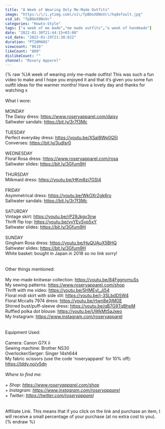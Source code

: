 ```yaml
---
title: "A Week of Wearing Only Me-Made Outfits"
image: "https:\/\/i.ytimg.com\/vi\/fpBOoX8NoVc\/hqdefault.jpg"
vid_id: "fpBOoX8NoVc"
categories: "Howto-Style"
tags: ["a week of me made","me made outfits","a week of handmade"]
date: "2022-01-30T21:44:15+03:00"
vid_date: "2022-01-29T21:30:02Z"
duration: "PT20M40S"
viewcount: "8616"
likeCount: "809"
dislikeCount: ""
channel: "Rosery Apparel"
---
```

{% raw %}A week of wearing only me-made outfits! This was such a fun video to make and I hope you enjoyed it and that it’s given you some fun outfit ideas for the warmer months! Have a lovely day and thanks for watching x <br /><br />What I wore:<br /><br />MONDAY<br />The Daisy dress: <a rel="nofollow" target="blank" href="https://www.roseryapparel.com/daisy">https://www.roseryapparel.com/daisy</a><br />Saltwater sandals: <a rel="nofollow" target="blank" href="https://bit.ly/3r7f3Mc">https://bit.ly/3r7f3Mc</a><br /><br />TUESDAY<br />Perfect everyday dress: <a rel="nofollow" target="blank" href="https://youtu.be/XSal8Wp0Q5I">https://youtu.be/XSal8Wp0Q5I</a><br />Converses: <a rel="nofollow" target="blank" href="https://bit.ly/3udlsr0">https://bit.ly/3udlsr0</a><br /><br />WEDNESDAY<br />Floral Rosa dress: <a rel="nofollow" target="blank" href="https://www.roseryapparel.com/rosa">https://www.roseryapparel.com/rosa</a><br />Saltwater slides: <a rel="nofollow" target="blank" href="https://bit.ly/3Gfum9H">https://bit.ly/3Gfum9H</a><br /><br />THURSDAY<br />Milkmaid dress: <a rel="nofollow" target="blank" href="https://youtu.be/HKm8zi7GSl4">https://youtu.be/HKm8zi7GSl4</a><br /><br />FRIDAY<br />Asymmetrical dress: <a rel="nofollow" target="blank" href="https://youtu.be/WkOXr2gk6ro">https://youtu.be/WkOXr2gk6ro</a><br />Saltwater sandals: <a rel="nofollow" target="blank" href="https://bit.ly/3r7f3Mc">https://bit.ly/3r7f3Mc</a><br /><br />SATURDAY<br />Vintage skirt: <a rel="nofollow" target="blank" href="https://youtu.be/rP29Jkgv3nw">https://youtu.be/rP29Jkgv3nw</a><br />Thrift flip top: <a rel="nofollow" target="blank" href="https://youtu.be/vyYEvSyp5xY">https://youtu.be/vyYEvSyp5xY</a><br />Saltwater slides: <a rel="nofollow" target="blank" href="https://bit.ly/3Gfum9H">https://bit.ly/3Gfum9H</a><br /><br />SUNDAY<br />Gingham Rosa dress: <a rel="nofollow" target="blank" href="https://youtu.be/HuQUAuX5BHQ">https://youtu.be/HuQUAuX5BHQ</a><br />Saltwater slides: <a rel="nofollow" target="blank" href="https://bit.ly/3Gfum9H">https://bit.ly/3Gfum9H</a><br />White basket: bought in Japan in 2018 so no link sorry!<br /><br /><br />Other things mentioned:<br /><br />My me-made knitwear collection: <a rel="nofollow" target="blank" href="https://youtu.be/84FggnvmuSs">https://youtu.be/84FggnvmuSs</a><br />My sewing patterns: <a rel="nofollow" target="blank" href="https://www.roseryapparel.com/shop">https://www.roseryapparel.com/shop</a><br />Thrift with me video: <a rel="nofollow" target="blank" href="https://youtu.be/5HMEvI_Ji54">https://youtu.be/5HMEvI_Ji54</a><br />Floral midi skirt with side slit: <a rel="nofollow" target="blank" href="https://youtu.be/j-3SLbdDSW4">https://youtu.be/j-3SLbdDSW4</a><br />Floral Mccalls 7974 dress: <a rel="nofollow" target="blank" href="https://youtu.be/rtwn8e3jMGE">https://youtu.be/rtwn8e3jMGE</a><br />Shirred bust/puff-sleeve dress: <a rel="nofollow" target="blank" href="https://youtu.be/qB7G9TqBhpM">https://youtu.be/qB7G9TqBhpM</a><br />Ruffled polka dot blouse: <a rel="nofollow" target="blank" href="https://youtu.be/UWkMtSaJxeo">https://youtu.be/UWkMtSaJxeo</a><br />My Instagram: <a rel="nofollow" target="blank" href="https://www.instagram.com/roseryapparel">https://www.instagram.com/roseryapparel</a><br /><br /><br />Equipment Used:<br /><br />Camera: Canon G7X ii<br />Sewing machine: Brother NS30<br />Overlocker/Serger: Singer 14sh644<br />My fabric scissors (use the code 'roseryapparel' for 10% off): <a rel="nofollow" target="blank" href="https://lddy.no/v5dn">https://lddy.no/v5dn</a> *<br /><br />Where to find me:<br /><br />+ Shop: <a rel="nofollow" target="blank" href="https://www.roseryapparel.com/shop">https://www.roseryapparel.com/shop</a><br />+ Instagram: <a rel="nofollow" target="blank" href="https://www.instagram.com/roseryapparel">https://www.instagram.com/roseryapparel</a><br />+ Twitter: <a rel="nofollow" target="blank" href="https://twitter.com/roseryapparel​​​">https://twitter.com/roseryapparel​​​</a><br /><br /><br />* Affiliate Link. This means that if you click on the link and purchase an item, I will receive a small percentage of your purchase (at no extra cost to you).{% endraw %}
